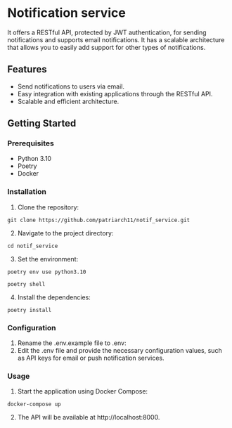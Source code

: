 # Notification service

It offers a RESTful API, protected by JWT authentication, for sending notifications and supports email notifications.
It has a scalable architecture that allows you to easily add support for other types of notifications.

## Features

* Send notifications to users via email.
* Easy integration with existing applications through the RESTful API.
* Scalable and efficient architecture.

## Getting Started

### Prerequisites

* Python 3.10
* Poetry
* Docker

### Installation

1. Clone the repository:

```shell
git clone https://github.com/patriarch11/notif_service.git
```

2. Navigate to the project directory:

```shell
cd notif_service
```

3. Set the environment:
```shell
poetry env use python3.10
```
```shell
poetry shell
```
4. Install the dependencies:
```shell
poetry install
```
### Configuration
1. Rename the .env.example file to .env:
2. Edit the .env file and provide the necessary configuration values, such as API keys for email or push notification services.
### Usage
1. Start the application using Docker Compose:
```shell
docker-compose up
```
2. The API will be available at http://localhost:8000.